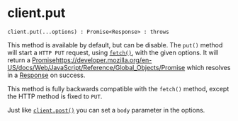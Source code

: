 # client.put

```
client.put(...options) : Promise<Response> : throws
```

This method is available by default, but can be disable. The `put()` method will start a `HTTP PUT` request, using [`fetch()`](https://developer.mozilla.org/en-US/docs/Web/API/fetch), with the given options. It will return a [Promise]()https://developer.mozilla.org/en-US/docs/Web/JavaScript/Reference/Global_Objects/Promise which resolves in a [Response](../response/README.md) on success.

This method is fully backwards compatible with the `fetch()` method, except the HTTP method is fixed to `PUT`.

Just like [`client.post()`](./post.md) you can set a `body` parameter in the options.
